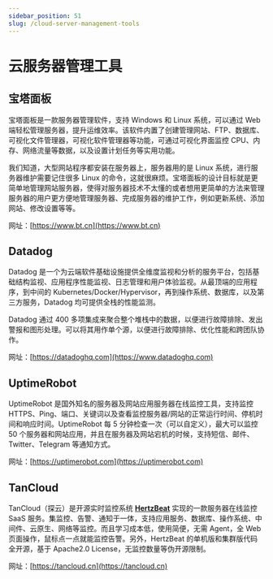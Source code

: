 ```yaml
---
sidebar_position: 51
slug: /cloud-server-management-tools
---
```


# 云服务器管理工具



## 宝塔面板

宝塔面板是一款服务器管理软件，支持 Windows 和 Linux 系统，可以通过 Web 端轻松管理服务器，提升运维效率。该软件内置了创建管理网站、FTP、数据库、可视化文件管理器，可视化软件管理器等功能，可通过可视化界面监控 CPU、内存、网络流量等数据，以及设置计划任务等实用功能。

我们知道，大型网站程序都安装在服务器上，服务器用的是 Linux 系统，进行服务器维护需要记住很多 Linux 的命令，这就很麻烦。宝塔面板的设计目标就是更简单地管理网站服务器，使得对服务器技术不太懂的或者想用更简单的方法来管理服务器的用户更方便地管理服务器、完成服务器的维护工作，例如更新系统、添加网站、修改设置等等。

网址：[https://www.bt.cn](https://www.bt.cn)



## Datadog

Datadog 是一个为云端软件基础设施提供全维度监视和分析的服务平台，包括基础结构监视、应用程序性能监视、日志管理和用户体验监视。从最顶端的应用程序，到中间的 Kubernetes/Docker/Hypervisor，再到操作系统、数据库，以及第三方服务，Datadog 均可提供全栈的性能监测。

Datadog 通过 400 多项集成来聚合整个堆栈中的数据，以便进行故障排除、发出警报和图形处理。可以将其用作单个源，以便进行故障排除、优化性能和跨团队协作。

网址：[https://datadoghq.com](https://www.datadoghq.com)



## UptimeRobot

UptimeRobot 是国外知名的服务器及网站应用服务器在线监控工具，支持监控 HTTPS、Ping、端口、关键词以及查看监控服务器/网站的正常运行时间、停机时间和响应时间。UptimeRobot 每 5 分钟检查一次（可以自定义），最大可以监控 50 个服务器和网站应用，并且在服务器及网站宕机的时候，支持短信、邮件、Twitter、Telegram 等通知方式。

网址：[https://uptimerobot.com](https://uptimerobot.com)



## TanCloud

TanCloud（探云）是开源实时监控系统 [**HertzBeat**](https://hertzbeat.com) 实现的一款服务器在线监控 SaaS 服务。集监控、告警、通知于一体，支持应用服务、数据库、操作系统、中间件、云原生、网络等监控。而且学习成本低，使用简便，无需 Agent，全 Web 页面操作，鼠标点一点就能监控告警。另外，HertzBeat 的单机版和集群版代码全开源，基于 Apache2.0 License，无监控数量等伪开源限制。

网址：[https://tancloud.cn](https://tancloud.cn)

